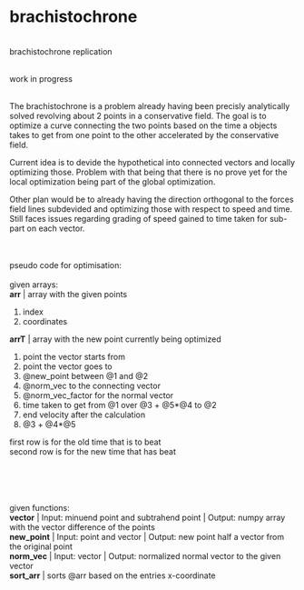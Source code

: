 # brachistochrone
<br>
brachistochrone replication<br><br>

work in progress<br><br>

The brachistochrone is a problem already having been precisly analytically solved revolving about 2 points in a conservative field. The goal is to optimize a curve connecting the two points based on the time a objects takes to get from one point to the other accelerated by the conservative field.<br>

Current idea is to devide the hypothetical into connected vectors and locally optimizing those. Problem with that being that there is no prove yet for the local optimization being part of the global optimization. <br>

Other plan would be to already having the direction orthogonal to the forces field lines subdevided and optimizing those with respect to speed and time. Still faces issues regarding grading of speed gained to time taken for sub-part on each vector.<br>

<br><br>
pseudo code for optimisation:<br>
<br>
given arrays: <br>
**arr**  | array with the given points <br>
1. index <br>
2. coordinates <br>


**arrT** | array with the new point currently being optimized <br>

1. point the vector starts from<br>
2. point the vector goes to<br>
3. @new_point between @1 and @2<br>
4. @norm_vec to the connecting vector<br>
5. @norm_vec_factor for the normal vector<br>
6. time taken to get from @1 over @3 + @5*@4 to @2<br>
7. end velocity after the calculation
8. @3 + @4*@5

first row is for the old time that is to beat<br>
second row is for the new time that has beat<br>

<br><br><br><br>
given functions:\
**vector**    | Input: minuend point and subtrahend point | Output: numpy array with the vector difference of the points<br>
**new_point** | Input: point and vector | Output: new point half a vector from the original point<br>
**norm_vec**  | Input: vector | Output: normalized normal vector to the given vector<br>
**sort_arr**  | sorts @arr based on the entries x-coordinate<br>